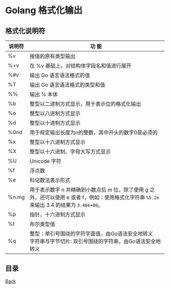 # Golang 格式化输出

## 格式化说明符

| 说明符  | 功  能                                   |
| ------ | ---------------------------------------- |
| %v     | 按值的原有类型输出                         |
| %+v    | 在 %v 基础上，对结构体字段名和值进行展开 |
| %#v    | 输出 Go 语言语法格式的值                 |
| %T     | 输出 Go 语言语法格式的类型和值           |
| %%     | 输出 % 本体                              |
| %b     | 整型以二进制方式显示，用于表示位的格式化输出  |
| %o     | 整型以八进制方式显示                     |
| %d     | 整型以十进制方式显示                     |
| %0nd   | 用于规定输出长度为n的整数，其中开头的数字0是必须的|
| %x     | 整型以十六进制方式显示                   |
| %X     | 整型以十六进制、字母大写方式显示         |
| %U     | Unicode 字符                             |
| %f     | 浮点数                                   |
| %e     | 科记数法表示形式                           |
| %n.mg  | 用于表示数字 n 并精确到小数点后 m 位，除了使用 g 之外，还可以使用 e 或者 f，例如：使用格式化字符串 `%5.2e` 来输出 3.4 的结果为 `3.40e+00`。                           |
| %p     | 指针，十六进制方式显示                   |
| %t     | 布尔类型值                               |
| %q     | 整型：单引号围绕的字符字面值，由Go语法安全地转义 <br> 字符串与字节切片: 双引号围绕的字符串，由Go语法安全地转义   |



## 目录
[Back](../../README.md)